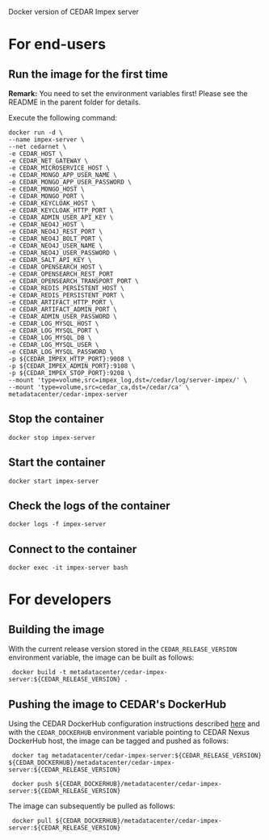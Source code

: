 Docker version of CEDAR Impex server

# For end-users

## Run the image for the first time

**Remark:** You need to set the environment variables first! Please see the README in the parent folder for details.

Execute the following command:

````
docker run -d \
--name impex-server \
--net cedarnet \
-e CEDAR_HOST \
-e CEDAR_NET_GATEWAY \
-e CEDAR_MICROSERVICE_HOST \
-e CEDAR_MONGO_APP_USER_NAME \
-e CEDAR_MONGO_APP_USER_PASSWORD \
-e CEDAR_MONGO_HOST \
-e CEDAR_MONGO_PORT \
-e CEDAR_KEYCLOAK_HOST \
-e CEDAR_KEYCLOAK_HTTP_PORT \
-e CEDAR_ADMIN_USER_API_KEY \
-e CEDAR_NEO4J_HOST \
-e CEDAR_NEO4J_REST_PORT \
-e CEDAR_NEO4J_BOLT_PORT \
-e CEDAR_NEO4J_USER_NAME \
-e CEDAR_NEO4J_USER_PASSWORD \
-e CEDAR_SALT_API_KEY \
-e CEDAR_OPENSEARCH_HOST \
-e CEDAR_OPENSEARCH_REST_PORT
-e CEDAR_OPENSEARCH_TRANSPORT_PORT \
-e CEDAR_REDIS_PERSISTENT_HOST \
-e CEDAR_REDIS_PERSISTENT_PORT \
-e CEDAR_ARTIFACT_HTTP_PORT \
-e CEDAR_ARTIFACT_ADMIN_PORT \
-e CEDAR_ADMIN_USER_PASSWORD \
-e CEDAR_LOG_MYSQL_HOST \
-e CEDAR_LOG_MYSQL_PORT \
-e CEDAR_LOG_MYSQL_DB \
-e CEDAR_LOG_MYSQL_USER \
-e CEDAR_LOG_MYSQL_PASSWORD \
-p ${CEDAR_IMPEX_HTTP_PORT}:9008 \
-p ${CEDAR_IMPEX_ADMIN_PORT}:9108 \
-p ${CEDAR_IMPEX_STOP_PORT}:9208 \
--mount 'type=volume,src=impex_log,dst=/cedar/log/server-impex/' \
--mount 'type=volume,src=cedar_ca,dst=/cedar/ca' \
metadatacenter/cedar-impex-server
````

## Stop the container

    docker stop impex-server

## Start the container

    docker start impex-server

## Check the logs of the container

    docker logs -f impex-server

## Connect to the container

    docker exec -it impex-server bash

# For developers

## Building the image

With the current release version stored in the `CEDAR_RELEASE_VERSION` environment variable, the image can be built as follows:

     docker build -t metadatacenter/cedar-impex-server:${CEDAR_RELEASE_VERSION} .

## Pushing the image to CEDAR's DockerHub

Using the CEDAR DockerHub configuration instructions described [here](https://github.com/metadatacenter/cedar-conf/wiki/Configuring-Docker-to-use-the-CEDAR-Nexus-DockerHub) and with the `CEDAR_DOCKERHUB` environment variable pointing to CEDAR Nexus DockerHub host, the image can be tagged and pushed as follows:

     docker tag metadatacenter/cedar-impex-server:${CEDAR_RELEASE_VERSION} ${CEDAR_DOCKERHUB}/metadatacenter/cedar-impex-server:${CEDAR_RELEASE_VERSION}

     docker push ${CEDAR_DOCKERHUB}/metadatacenter/cedar-impex-server:${CEDAR_RELEASE_VERSION}

The image can subsequently be pulled as follows:

     docker pull ${CEDAR_DOCKERHUB}/metadatacenter/cedar-impex-server:${CEDAR_RELEASE_VERSION}
